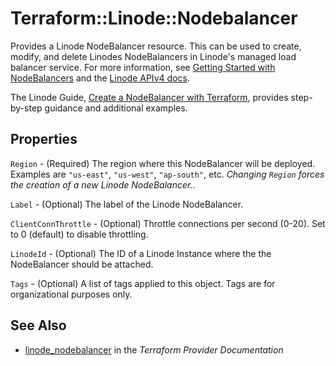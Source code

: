 # Terraform::Linode::Nodebalancer

Provides a Linode NodeBalancer resource.  This can be used to create, modify, and delete Linodes NodeBalancers in Linode's managed load balancer service.
For more information, see [Getting Started with NodeBalancers](https://www.linode.com/docs/platform/nodebalancer/getting-started-with-nodebalancers/) and the [Linode APIv4 docs](https://developers.linode.com/api/v4#operation/createNodeBalancer).

The Linode Guide, [Create a NodeBalancer with Terraform](https://www.linode.com/docs/applications/configuration-management/create-a-nodebalancer-with-terraform/), provides step-by-step guidance and additional examples.

## Properties

`Region` - (Required) The region where this NodeBalancer will be deployed.  Examples are `"us-east"`, `"us-west"`, `"ap-south"`, etc.  *Changing `Region` forces the creation of a new Linode NodeBalancer.*.

`Label` - (Optional) The label of the Linode NodeBalancer.

`ClientConnThrottle` - (Optional) Throttle connections per second (0-20). Set to 0 (default) to disable throttling.

`LinodeId` - (Optional) The ID of a Linode Instance where the the NodeBalancer should be attached.

`Tags` - (Optional) A list of tags applied to this object. Tags are for organizational purposes only.


## See Also

* [linode_nodebalancer](https://www.terraform.io/docs/providers/linode/r/nodebalancer.html) in the _Terraform Provider Documentation_